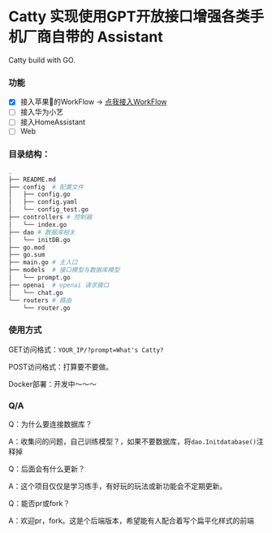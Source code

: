 # Catty 实现使用GPT开放接口增强各类手机厂商自带的 Assistant
[](https://github.com/infoBrainSys/Catty/blob/master/logo.png?raw=true)
Catty build with GO.

### 功能
- [x] 接入苹果🍎的WorkFlow -> [点我接入WorkFlow](https://www.icloud.com/shortcuts/121f16f23dd04b3a8a02ce4b5245cbc7)
- [ ] 接入华为小艺
- [ ] 接入HomeAssistant
- [ ] Web

### 目录结构：
```bash
.
├── README.md
├── config  # 配置文件
│   ├── config.go
│   ├── config.yaml
│   └── config_test.go
├── controllers # 控制器
│   └── index.go
├── dao # 数据库相关
│   └── initDB.go
├── go.mod
├── go.sum
├── main.go # 主入口
├── models  # 接口模型与数据库模型
│   └── prompt.go
├── openai  # openai 请求接口
│   └── chat.go
└── routers # 路由
    └── router.go
```

### 使用方式
GET访问格式：`YOUR_IP/?prompt=What's Catty?`

POST访问格式：打算要不要做。

Docker部署：开发中～～～

### Q/A
Q：为什么要连接数据库？

A：收集问的问题，自己训练模型？，如果不要数据库，将`dao.Initdatabase()`注释掉

Q：后面会有什么更新？

A：这个项目仅仅是学习练手，有好玩的玩法或新功能会不定期更新。

Q：能否pr或fork？

A：欢迎pr，fork。这是个后端版本，希望能有人配合着写个扁平化样式的前端
